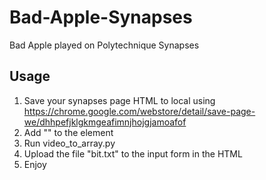 # Bad-Apple-Synapses
Bad Apple played on Polytechnique Synapses
## Usage
1. Save your synapses page HTML to local using https://chrome.google.com/webstore/detail/save-page-we/dhhpefjklgkmgeafimnjhojgjamoafof
2. Add "<script src = "bad apple.js" defer></script>" to the <head> element
3. Run video_to_array.py
4. Upload the file "bit.txt" to the input form in the HTML
5. Enjoy
